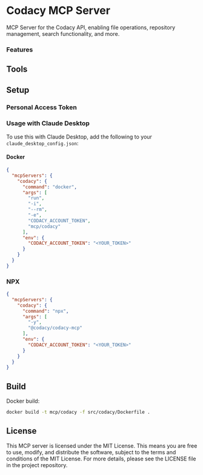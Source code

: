 # Codacy MCP Server

MCP Server for the Codacy API, enabling file operations, repository management, search functionality, and more.

### Features

## Tools

## Setup

### Personal Access Token


### Usage with Claude Desktop
To use this with Claude Desktop, add the following to your `claude_desktop_config.json`:

#### Docker
```json
{
  "mcpServers": {
    "codacy": {
      "command": "docker",
      "args": [
        "run",
        "-i",
        "--rm",
        "-e",
        "CODACY_ACCOUNT_TOKEN",
        "mcp/codacy"
      ],
      "env": {
        "CODACY_ACCOUNT_TOKEN": "<YOUR_TOKEN>"
      }
    }
  }
}
```

### NPX

```json
{
  "mcpServers": {
    "codacy": {
      "command": "npx",
      "args": [
        "-y",
        "@codacy/codacy-mcp"
      ],
      "env": {
        "CODACY_ACCOUNT_TOKEN": "<YOUR_TOKEN>"
      }
    }
  }
}
```


## Build

Docker build:

```bash
docker build -t mcp/codacy -f src/codacy/Dockerfile .
```

## License

This MCP server is licensed under the MIT License. This means you are free to use, modify, and distribute the software, subject to the terms and conditions of the MIT License. For more details, please see the LICENSE file in the project repository.
